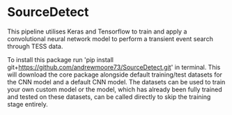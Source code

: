 # SourceDetect
This pipeline utilises Keras and Tensorflow to train and apply a convolutional neural network model to perform a transient event search through TESS data.

To install this package run 'pip install git+https://github.com/andrewmoore73/SourceDetect.git' in terminal. This will download the core package alongside default training/test datasets for the CNN model and a default CNN model. The datasets can be used to train your own custom model or the model, which has already been fully trained and tested on these datasets, can be called directly to skip the training stage entirely.
